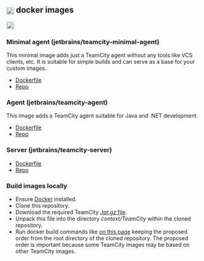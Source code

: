 ## [<img src="https://cdn.worldvectorlogo.com/logos/teamcity.svg" height="20" align="center"/>](https://www.jetbrains.com/teamcity/) docker images

[<img src="http://jb.gg/badges/official.svg" height="20"/>](https://confluence.jetbrains.com/display/ALL/JetBrains+on+GitHub)

### Minimal agent (jetbrains/teamcity-minimal-agent)

This minimal image adds just a TeamCity agent without any tools like VCS clients, etc. It is suitable for simple builds and can serve as a base for your custom images.

- [Dockerfile](context/generated/teamcity-minimal-agent.md)
- [Repo](https://hub.docker.com/r/jetbrains/teamcity-minimal-agent)

### Agent (jetbrains/teamcity-agent)

This image adds a TeamCity agent suitable for Java and .NET development.

- [Dockerfile](context/generated/teamcity-agent.md)
- [Repo](https://hub.docker.com/r/jetbrains/teamcity-agent)

### Server (jetbrains/teamcity-server)

- [Dockerfile](context/generated/teamcity-server.md)
- [Repo](https://hub.docker.com/r/jetbrains/teamcity-server)

### Build images locally

- Ensure [Docker](https://www.docker.com/get-started) installed.
- Clone this repository.
- Download the required TeamCity [_.tar.gz_ file](https://www.jetbrains.com/teamcity/download/#section=section-get).
- Unpack this file into the directory _context/TeamCity_ within the cloned repository.
- Run docker build commands like [on this page](context/generated/teamcity-minimal-agent.md) keeping the proposed order from the root directory of the cloned repository. The proposed order is important because some TeamCity images may be based on other TeamCity images.